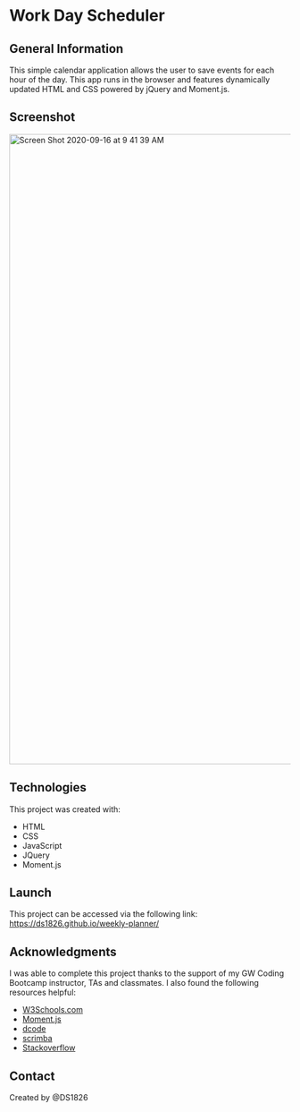 # Work Day Scheduler

## General Information
This simple calendar application allows the user to save events for each hour of the day. This app runs in the browser and features dynamically updated HTML and CSS powered by jQuery and Moment.js.

## Screenshot
<img width="1126" alt="Screen Shot 2020-09-16 at 9 41 39 AM" src="https://user-images.githubusercontent.com/67653440/93346415-f3f81900-f801-11ea-93b1-7a4dd4abe2a0.png">

## Technologies
This project was created with: 
* HTML
* CSS
* JavaScript
* JQuery
* Moment.js

## Launch
This project can be accessed via the following link: https://ds1826.github.io/weekly-planner/

## Acknowledgments
I was able to complete this project thanks to the support of my GW Coding Bootcamp instructor, TAs and classmates. I also found the following resources helpful:

* [W3Schools.com](https://www.w3schools.com/js/)
* [Moment.js](https://momentjs.com)
* [dcode](https://www.youtube.com/channel/UCjX0FtIZBBVD3YoCcxnDC4g)
* [scrimba](https://scrimba.com/casts/cwpDGhG)
* [Stackoverflow](https://stackoverflow.com/)

## Contact
Created by @DS1826
